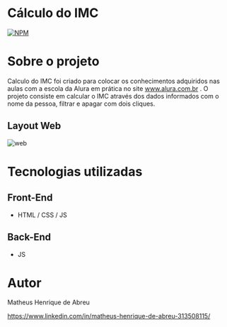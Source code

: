 # Cálculo do IMC
[![NPM](https://img.shields.io/npm/l/react)](https://github.com/tianopo/calculo-do-imc/blob/main/LICENSE) 

# Sobre o projeto

Calculo do IMC foi criado para colocar os conhecimentos adquiridos nas aulas com a escola da Alura em prática no site www.alura.com.br .
O projeto consiste em calcular o IMC através dos dados informados com o nome da pessoa, filtrar e apagar com dois cliques.

## Layout Web
![web](https://user-images.githubusercontent.com/92820414/167878658-03875bb5-caa5-4328-a758-7c37232d505f.png)

# Tecnologias utilizadas
## Front-End
- HTML / CSS / JS

## Back-End
- JS

# Autor

Matheus Henrique de Abreu

https://www.linkedin.com/in/matheus-henrique-de-abreu-313508115/
